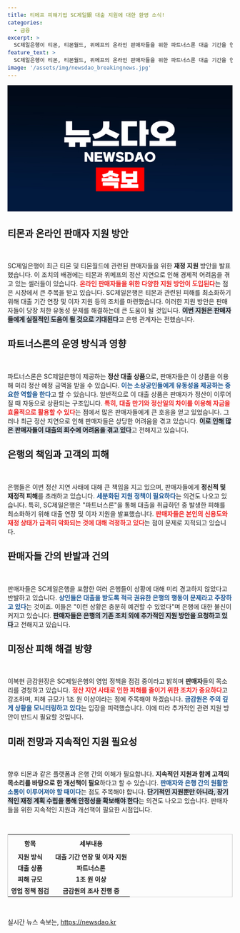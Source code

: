 ```yaml
---
title: 티메프 피해기업 SC제일銀 대출 지원에 대한 환영 소식!
categories:
  - 금융
excerpt: >
  SC제일은행이 티몬, 티몬월드, 위메프의 온라인 판매자들을 위한 파트너스론 대출 기간을 연장하고 이자를 지원하는 방안을 발표했다. 선정산대출 취급 중단으로 인한 판매자들의 피해를 줄이기 위한 지원 조치로, 금감원이 SC제일은행 영업정책을 점검 중이며 논란은 계속되고 있다.
feature_text: >
  SC제일은행이 티몬, 티몬월드, 위메프의 온라인 판매자들을 위한 파트너스론 대출 기간을 연장하고 이자를 지원하는 방안을 발표했다. 선정산대출 취급 중단으로 인한 판매자들의 피해를 줄이기 위한 지원 조치로, 금감원이 SC제일은행 영업정책을 점검 중이며 논란은 계속되고 있다.
image: '/assets/img/newsdao_breakingnews.jpg'
---
```


<p><img src="/assets/img/newsdao_breakingnews.jpg" alt="koreaapp 속보" /></p>

<h2 data-ke-size="size26">티몬과 온라인 판매자 지원 방안</h2>

<p data-ke-size="size16">&nbsp;</p>

<p>SC제일은행이 최근 티몬 및 티몬월드에 관련된 판매자들을 위한 <b>재정 지원</b> 방안을 발표했습니다. 이 조치의 배경에는 티몬과 위메프의 정산 지연으로 인해 경제적 어려움을 겪고 있는 셀러들이 있습니다. <b><span style="color: #ee2323;">온라인 판매자들을 위한 다양한 지원 방안이 도입된다</span></b>는 점은 시장에서 큰 주목을 받고 있습니다. SC제일은행은 티몬과 관련된 피해를 최소화하기 위해 대출 기간 연장 및 이자 지원 등의 조치를 마련했습니다. 이러한 지원 방안은 판매자들이 당장 처한 유동성 문제를 해결하는데 큰 도움이 될 것입니다. <b><span style="background-color: #21538527;">이번 지원은 판매자들에게 실질적인 도움이 될 것으로 기대된다</span></b>고 은행 관계자는 전했습니다.</p>

<h2 data-ke-size="size26">파트너스론의 운영 방식과 영향</h2>

<p data-ke-size="size16">&nbsp;</p>

<p>파트너스론은 SC제일은행이 제공하는 <strong>정산 대출 상품</strong>으로, 판매자들은 이 상품을 이용해 미리 정산 예정 금액을 받을 수 있습니다. <b><span style="color: #1a5490;">이는 소상공인들에게 유동성을 제공하는 중요한 역할을 한다</span></b>고 할 수 있습니다. 일반적으로 이 대출 상품은 판매자가 정산이 이루어질 때 자동으로 상환되는 구조입니다. <b><span style="color: #ee2323;">특히, 대출 만기와 정산일의 차이를 이용해 자금을 효율적으로 활용할 수 있다</span></b>는 점에서 많은 판매자들에게 큰 호응을 얻고 있었습니다. 그러나 최근 정산 지연으로 인해 판매자들은 상당한 어려움을 겪고 있습니다. <b><span style="background-color: #21538527;">이로 인해 많은 판매자들이 대출의 회수에 어려움을 겪고 있다</span></b>고 전해지고 있습니다.</p>

<h2 data-ke-size="size26">은행의 책임과 고객의 피해</h2>

<p data-ke-size="size16">&nbsp;</p>

<p>은행들은 이번 정산 지연 사태에 대해 큰 책임을 지고 있으며, 판매자들에게 <b>정신적 및 재정적 피해</b>를 초래하고 있습니다. <b><span style="color: #1a5490;">세분화된 지원 정책이 필요하다</span></b>는 의견도 나오고 있습니다. 특히, SC제일은행은 "파트너스론"을 통해 대출을 취급하던 중 발생한 피해를 최소화하기 위해 대출 연장 및 이자 지원을 발표했습니다. <b><span style="color: #ee2323;">판매자들은 본인의 신용도와 재정 상태가 급격히 악화되는 것에 대해 걱정하고 있다</span></b>는 점이 문제로 지적되고 있습니다.</p>

<h2 data-ke-size="size26">판매자들 간의 반발과 건의</h2>

<p data-ke-size="size16">&nbsp;</p>

<p>판매자들은 SC제일은행을 포함한 여러 은행들이 상황에 대해 미리 경고하지 않았다고 반발하고 있습니다. <b><span style="color: #1a5490;">상인들은 대출을 받도록 적극 권유한 은행의 행동이 문제라고 주장하고 있다</span></b>는 것이죠. 이들은 "이런 상황은 충분히 예견할 수 있었다"며 은행에 대한 불신이 커지고 있습니다. <b><span style="background-color: #21538527;">판매자들은 은행의 기존 조치 외에 추가적인 지원 방안을 요청하고 있다</span></b>고 전해지고 있습니다.</p>

<h2 data-ke-size="size26">미정산 피해 해결 방향</h2>

<p data-ke-size="size16">&nbsp;</p>

<p>이복현 금감원장은 SC제일은행의 영업 정책을 점검 중이라고 밝히며 <b>판매자</b>들의 목소리를 경청하고 있습니다. <b><span style="color: #ee2323;">정산 지연 사태로 인한 피해를 줄이기 위한 조치가 중요하다</span></b>고 강조하며, 피해 규모가 1조 원 이상이라는 점에 주목해야 하겠습니다. <b><span style="color: #1a5490;">금감원은 주의 깊게 상황을 모니터링하고 있다</span></b>는 입장을 피력했습니다. 이에 따라 추가적인 관련 지원 방안이 반드시 필요할 것입니다.</p>

<h2 data-ke-size="size26">미래 전망과 지속적인 지원 필요성</h2>

<p data-ke-size="size16">&nbsp;</p>

<p>향후 티몬과 같은 플랫폼과 은행 간의 이해가 필요합니다. <b>지속적인 지원과 함께 고객의 목소리를 바탕으로 한 개선책이 필요</b>하다고 할 수 있습니다. <b><span style="color: #1a5490;">판매자와 은행 간의 원활한 소통이 이루어져야 할 때이다</span></b>는 점도 주목해야 합니다. <b><span style="background-color: #21538527;">단기적인 지원뿐만 아니라, 장기적인 재정 계획 수립을 통해 안정성을 확보해야 한다</span></b>는 의견도 나오고 있습니다. 판매자들을 위한 지속적인 지원과 개선책이 필요한 시점입니다.</p>

<p data-ke-size="size16">&nbsp;</p>

<table style="width: 100%; border: 1px solid #ccc;">
    <tr>
        <th style="text-align: center; height: 30px;"><b>항목</b></th>
        <th style="text-align: center; height: 30px;"><b>세부내용</b></th>
    </tr>
    <tr>
        <td style="text-align: center; height: 17px;"><b>지원 방식</b></td>
        <td style="text-align: center; height: 17px;"><b>대출 기간 연장 및 이자 지원</b></td>
    </tr>
    <tr>
        <td style="text-align: center; height: 17px;"><b>대출 상품</b></td>
        <td style="text-align: center; height: 17px;"><b>파트너스론</b></td>
    </tr>
    <tr>
        <td style="text-align: center; height: 17px;"><b>피해 규모</b></td>
        <td style="text-align: center; height: 17px;"><b>1조 원 이상</b></td>
    </tr>
    <tr>
        <td style="text-align: center; height: 17px;"><b>영업 정책 점검</b></td>
        <td style="text-align: center; height: 17px;"><b>금감원의 조사 진행 중</b></td>
    </tr>
</table>

<p data-ke-size="size16">&nbsp;</p>
실시간 뉴스 속보는, <a href="https://newsdao.kr" rel="dofollow">https://newsdao.kr</a>


